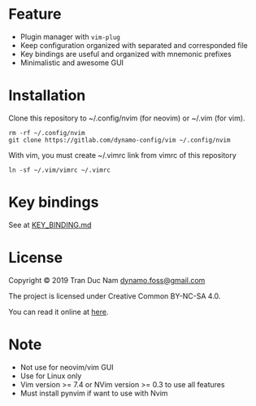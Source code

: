 Feature
========

- Plugin manager with `vim-plug`
- Keep configuration organized with separated and corresponded file
- Key bindings are useful and organized with mnemonic prefixes
- Minimalistic and awesome GUI

Installation
=============

Clone this repository to ~/.config/nvim (for neovim) or ~/.vim (for vim).
```
rm -rf ~/.config/nvim
git clone https://gitlab.com/dynamo-config/vim ~/.config/nvim
```
With vim, you must create ~/.vimrc link from vimrc of this repository

```
ln -sf ~/.vim/vimrc ~/.vimrc
```

Key bindings
=============

See at [KEY_BINDING.md](../KEY_BINDING.md)

License
========

Copyright © 2019 Tran Duc Nam <dynamo.foss@gmail.com>

The project is licensed under Creative Common BY-NC-SA 4.0.

You can read it online at [here](http://creativecommons.org/licenses/by-nc-sa/4.0/).

Note
=====

- Not use for neovim/vim GUI
- Use for Linux only
- Vim version >= 7.4 or NVim version >= 0.3 to use all features
- Must install pynvim if want to use with Nvim
